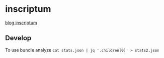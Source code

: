 # inscriptum
[blog inscriptum](https://inscriptum.js.org)


## Develop
To use bundle analyze
`cat stats.json | jq '.children[0]' > stats2.json`